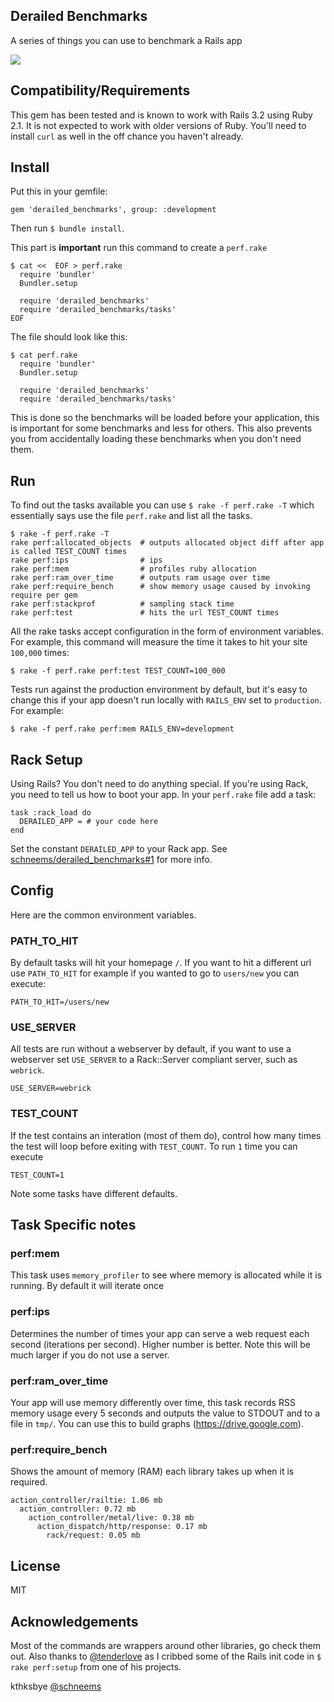 ## Derailed Benchmarks

A series of things you can use to benchmark a Rails app

![](http://media.giphy.com/media/lfbxexWy71b6U/giphy.gif)

## Compatibility/Requirements

This gem has been tested and is known to work with Rails 3.2 using Ruby
2.1. It is not expected to work with older versions of Ruby. You'll need to
install `curl` as well in the off chance you haven't already.

## Install

Put this in your gemfile:

```
gem 'derailed_benchmarks', group: :development
```

Then run `$ bundle install`.

This part is **important** run this command to create a `perf.rake`

```
$ cat <<  EOF > perf.rake
  require 'bundler'
  Bundler.setup

  require 'derailed_benchmarks'
  require 'derailed_benchmarks/tasks'
EOF
```

The file should look like this:

```
$ cat perf.rake
  require 'bundler'
  Bundler.setup

  require 'derailed_benchmarks'
  require 'derailed_benchmarks/tasks'
```

This is done so the benchmarks will be loaded before your application, this is important for some benchmarks and less for others. This also prevents you from accidentally loading these benchmarks when you don't need them.

## Run

To find out the tasks available you can use `$ rake -f perf.rake -T` which essentially says use the file `perf.rake` and list all the tasks.

```
$ rake -f perf.rake -T
rake perf:allocated_objects  # outputs allocated object diff after app is called TEST_COUNT times
rake perf:ips                # ips
rake perf:mem                # profiles ruby allocation
rake perf:ram_over_time      # outputs ram usage over time
rake perf:require_bench      # show memory usage caused by invoking require per gem
rake perf:stackprof          # sampling stack time
rake perf:test               # hits the url TEST_COUNT times
```

All the rake tasks accept configuration in the form of environment variables. For example, this command will measure the time it takes to hit your site `100,000` times:

```
$ rake -f perf.rake perf:test TEST_COUNT=100_000
```

Tests run against the production environment by default, but it's easy to
change this if your app doesn't run locally with `RAILS_ENV` set to
`production`. For example:

```
$ rake -f perf.rake perf:mem RAILS_ENV=development
```

## Rack Setup

Using Rails? You don't need to do anything special. If you're using Rack, you need to tell us how to boot your app. In your `perf.rake` file add a task:

```
task :rack_load do
  DERAILED_APP = # your code here
end
```

Set the constant `DERAILED_APP` to your Rack app. See [schneems/derailed_benchmarks#1](https://github.com/schneems/derailed_benchmarks/pull/1) for more info.


## Config

Here are the common environment variables.

### PATH_TO_HIT

By default tasks will hit your homepage `/`. If you want to hit a different url use `PATH_TO_HIT` for example if you wanted to go to `users/new` you can execute:

```
PATH_TO_HIT=/users/new
```

### USE_SERVER

All tests are run without a webserver by default, if you want to use a webserver set `USE_SERVER` to a Rack::Server compliant server, such as `webrick`.

```
USE_SERVER=webrick
```

### TEST_COUNT

If the test contains an interation (most of them do), control how many times the test will loop before exiting with `TEST_COUNT`. To run `1` time you can execute

```
TEST_COUNT=1
```

Note some tasks have different defaults.


## Task Specific notes


### perf:mem

This task uses `memory_profiler` to see where memory is allocated while it is running. By default it will iterate once


### perf:ips

Determines the number of times your app can serve a web request each second (iterations per second). Higher number is better. Note this will be much larger if you do not use a server.


### perf:ram_over_time

Your app will use memory differently over time, this task records RSS memory usage every 5 seconds and outputs the value to STDOUT and to a file in `tmp/`. You can use this to build graphs (https://drive.google.com).


### perf:require_bench

Shows the amount of memory (RAM) each library takes up when it is required.


```
action_controller/railtie: 1.06 mb
  action_controller: 0.72 mb
    action_controller/metal/live: 0.38 mb
      action_dispatch/http/response: 0.17 mb
        rack/request: 0.05 mb
```


## License

MIT


## Acknowledgements

Most of the commands are wrappers around other libraries, go check them out. Also thanks to [@tenderlove](https://twitter.com/tenderlove) as I cribbed some of the Rails init code in `$ rake perf:setup` from one of his projects.

kthksbye [@schneems](https://twitter.com/schneems)
